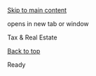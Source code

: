 [Skip to main content](https://www.pittsburghpa.gov/Home/Do-it-online/Tax-Real-Estate#main-content)

opens in new tab or window

Tax & Real Estate

[Back to top](https://www.pittsburghpa.gov/Home/Do-it-online/Tax-Real-Estate#body-top)

Ready
